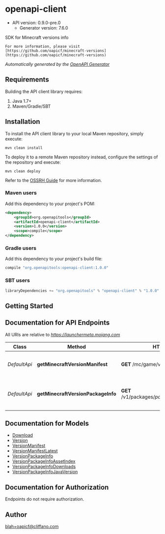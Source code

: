 # openapi-client


- API version: 0.9.0-pre.0
    - Generator version: 7.6.0

SDK for Minecraft versions info

    For more information, please visit [https://github.com/oapicf/minecraft-versions](https://github.com/oapicf/minecraft-versions)

*Automatically generated by the [OpenAPI Generator](https://openapi-generator.tech)*

## Requirements

Building the API client library requires:
1. Java 1.7+
2. Maven/Gradle/SBT

## Installation

To install the API client library to your local Maven repository, simply execute:

```shell
mvn clean install
```

To deploy it to a remote Maven repository instead, configure the settings of the repository and execute:

```shell
mvn clean deploy
```

Refer to the [OSSRH Guide](http://central.sonatype.org/pages/ossrh-guide.html) for more information.

### Maven users

Add this dependency to your project's POM:

```xml
<dependency>
    <groupId>org.openapitools</groupId>
    <artifactId>openapi-client</artifactId>
    <version>1.0.0</version>
    <scope>compile</scope>
</dependency>
```

### Gradle users

Add this dependency to your project's build file:

```groovy
compile "org.openapitools:openapi-client:1.0.0"
```

### SBT users

```scala
libraryDependencies += "org.openapitools" % "openapi-client" % "1.0.0"
```

## Getting Started

## Documentation for API Endpoints

All URIs are relative to *https://launchermeta.mojang.com*

Class | Method | HTTP request | Description
------------ | ------------- | ------------- | -------------
*DefaultApi* | **getMinecraftVersionManifest** | **GET** /mc/game/version_manifest.json | Get Minecraft version manifest
*DefaultApi* | **getMinecraftVersionPackageInfo** | **GET** /v1/packages/${packageId}/${versionId}.json | Get Minecraft version package info


## Documentation for Models

 - [Download](Download.md)
 - [Version](Version.md)
 - [VersionManifest](VersionManifest.md)
 - [VersionManifestLatest](VersionManifestLatest.md)
 - [VersionPackageInfo](VersionPackageInfo.md)
 - [VersionPackageInfoAssetIndex](VersionPackageInfoAssetIndex.md)
 - [VersionPackageInfoDownloads](VersionPackageInfoDownloads.md)
 - [VersionPackageInfoJavaVersion](VersionPackageInfoJavaVersion.md)


<a id="documentation-for-authorization"></a>
## Documentation for Authorization

Endpoints do not require authorization.


## Author

blah+oapicf@cliffano.com


